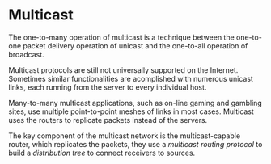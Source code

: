 # Multicast

The one-to-many operation of multicast is a technique between the one-to-one packet delivery operation of unicast and the one-to-all operation of broadcast.

Multicast protocols are still not universally supported on the Internet. Sometimes similar functionalities are acomplished with numerous unicast links, each running from the server to every individual host.

Many-to-many multicast applications, such as on-line gaming and gambling sites, use multiple point-to-point meshes of links in most cases. Multicast uses the routers to replicate packets instead of the servers.

The key component of the multicast network is the multicast-capable router, which replicates the packets, they use a _multicast routing protocol_ to build a _distribution tree_ to connect receivers to sources.
